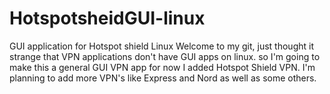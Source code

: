# HotspotsheidGUI-linux
GUI application for Hotspot shield Linux
Welcome to my git, just thought it strange that VPN applications don't have GUI apps on linux.
so I'm going to make this a general GUI VPN app for now I added Hotspot Shield VPN.
I'm planning to add more VPN's like Express and Nord as well as some others.
